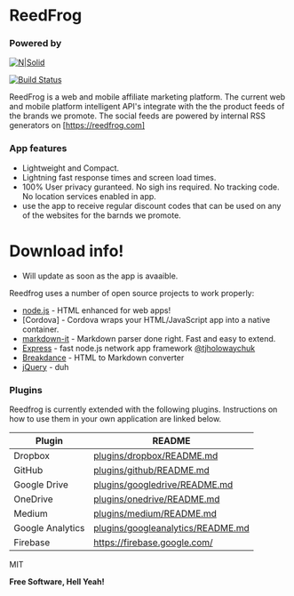 # ReedFrog

### Powered by
[![N|Solid](https://reedfrog.com/images/nodejs-logo.png)](https://reedfrog.com/images/nodejs-logo.png)

[![Build Status](https://travis-ci.com/nawissor/reedfrog-android-app.svg?branch=master)](https://travis-ci.com/github/nawissor/reedfrog-android-app)

ReedFrog is a web and mobile affiliate marketing platform. The current web and mobile platform intelligent API's integrate with the the product feeds of the brands we promote. The social feeds are powered by internal RSS generators on [https://reedfrog.com]

### App features

  - Lightweight and Compact. 
  - Lightning fast response times and screen load times. 
  - 100% User privacy guranteed. No sigh ins required. No tracking code. No location services enabled in app. 
  - use the app to receive regular discount codes that can be used on any of the websites for the barnds we promote. 

# Download info!

  - Will update as soon as the app is avaaible. 
 

Reedfrog uses a number of open source projects to work properly:

* [node.js] - HTML enhanced for web apps!
* [Cordova] - Cordova wraps your HTML/JavaScript app into a native container.
* [markdown-it] - Markdown parser done right. Fast and easy to extend.
* [Express] - fast node.js network app framework [@tjholowaychuk]
* [Breakdance](https://breakdance.github.io/breakdance/) - HTML to Markdown converter
* [jQuery] - duh

### Plugins

Reedfrog is currently extended with the following plugins. Instructions on how to use them in your own application are linked below.

| Plugin | README |
| ------ | ------ |
| Dropbox | [plugins/dropbox/README.md][PlDb] |
| GitHub | [plugins/github/README.md][PlGh] |
| Google Drive | [plugins/googledrive/README.md][PlGd] |
| OneDrive | [plugins/onedrive/README.md][PlOd] |
| Medium | [plugins/medium/README.md][PlMe] |
| Google Analytics | [plugins/googleanalytics/README.md][PlGa] |
| Firebase | https://firebase.google.com/ |

MIT

**Free Software, Hell Yeah!**

[//]: # (These are reference links used in the body of this note and get stripped out when the markdown processor does its job. There is no need to format nicely because it shouldn't be seen. Thanks SO - http://stackoverflow.com/questions/4823468/store-comments-in-markdown-syntax)


   [dill]: <https://github.com/joemccann/dillinger>
   [git-repo-url]: <https://github.com/joemccann/dillinger.git>
   [john gruber]: <http://daringfireball.net>
   [df1]: <http://daringfireball.net/projects/markdown/>
   [markdown-it]: <https://github.com/markdown-it/markdown-it>
   [Ace Editor]: <http://ace.ajax.org>
   [node.js]: <http://nodejs.org>
   [Twitter Bootstrap]: <http://twitter.github.com/bootstrap/>
   [jQuery]: <http://jquery.com>
   [@tjholowaychuk]: <http://twitter.com/tjholowaychuk>
   [express]: <http://expressjs.com>
   [AngularJS]: <http://angularjs.org>
   [Gulp]: <http://gulpjs.com>

   [PlDb]: <https://github.com/joemccann/dillinger/tree/master/plugins/dropbox/README.md>
   [PlGh]: <https://github.com/joemccann/dillinger/tree/master/plugins/github/README.md>
   [PlGd]: <https://github.com/joemccann/dillinger/tree/master/plugins/googledrive/README.md>
   [PlOd]: <https://github.com/joemccann/dillinger/tree/master/plugins/onedrive/README.md>
   [PlMe]: <https://github.com/joemccann/dillinger/tree/master/plugins/medium/README.md>
   [PlGa]: <https://github.com/RahulHP/dillinger/blob/master/plugins/googleanalytics/README.md>
